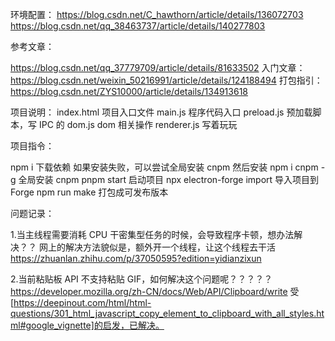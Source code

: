 环境配置：
https://blog.csdn.net/C_hawthorn/article/details/136072703
https://blog.csdn.net/qq_38463737/article/details/140277803

参考文章：

https://blog.csdn.net/qq_37779709/article/details/81633502
入门文章：
https://blog.csdn.net/weixin_50216991/article/details/124188494
打包指引：
https://blog.csdn.net/ZYS10000/article/details/134913618

项目说明：
index.html 项目入口文件
main.js 程序代码入口
preload.js 预加载脚本，写 IPC 的
dom.js dom 相关操作
renderer.js 写着玩玩

项目指令：

npm i 下载依赖 如果安装失败，可以尝试全局安装 cnpm 然后安装
npm i cnpm -g 全局安装 cnpm
pnpm start 启动项目
npx electron-forge import 导入项目到 Forge
npm run make 打包成可发布版本

问题记录：

1.当主线程需要消耗 CPU 干密集型任务的时候，会导致程序卡顿，想办法解决？？
网上的解决方法貌似是，额外开一个线程，让这个线程去干活
https://zhuanlan.zhihu.com/p/37050595?edition=yidianzixun

2.当前粘贴板 API 不支持粘贴 GIF，如何解决这个问题呢？？？？？
https://developer.mozilla.org/zh-CN/docs/Web/API/Clipboard/write
受[https://deepinout.com/html/html-questions/301_html_javascript_copy_element_to_clipboard_with_all_styles.html#google_vignette]的启发，已解决。
